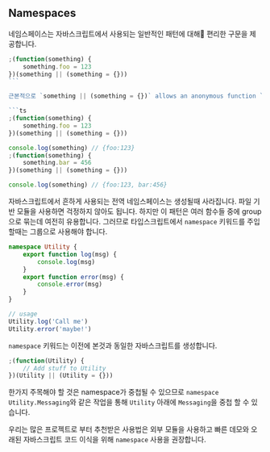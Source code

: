 ## Namespaces

네임스페이스는 자바스크립트에서 사용되는 일반적인 패턴에 대해 편리한 구문을 제공합니다.

````ts
;(function(something) {
    something.foo = 123
})(something || (something = {}))
``` 

근본적으로 `something || (something = {})` allows an anonymous function `function(something) {}`는 존재하는 하나의 객체 (the `something ||` portion) 또는 새로운 객체에 물건을 추가합니다. (the `|| (something = {})` portion) 즉 두개의 블록을 일부 실행 경계로 나눌수 있습니다.

```ts
;(function(something) {
    something.foo = 123
})(something || (something = {}))

console.log(something) // {foo:123}
;(function(something) {
    something.bar = 456
})(something || (something = {}))

console.log(something) // {foo:123, bar:456}
````

자바스크립트에서 흔하게 사용되는 전역 네임스페이스는 생성될때 사라집니다. 파일 기반 모듈을 사용하면 걱정하지 않아도 됩니다. 하지만 이 패턴은 여러 함수들 중에 group으로 묶는데 여전히 유용합니다. 그러므로 타입스크립트에서 `namespace` 키워드를 주입할때는 그룹으로 사용해야 합니다.

```ts
namespace Utility {
    export function log(msg) {
        console.log(msg)
    }
    export function error(msg) {
        console.error(msg)
    }
}

// usage
Utility.log('Call me')
Utility.error('maybe!')
```

`namespace` 키워드는 이전에 본것과 동일한 자바스크립트를 생성합니다.

```ts
;(function(Utility) {
    // Add stuff to Utility
})(Utility || (Utility = {}))
```

한가지 주목해야 할 것은 namespace가 중첩될 수 있으므로 `namespace Utility.Messaging`와 같은 작업을 통해 `Utility` 아래에 `Messaging`을 중첩 할 수 있습니다.

우리는 많은 프로젝트로 부터 추천받은 사용법은 외부 모듈을 사용하고 빠른 데모와 오래된 자바스크립트 코드 이식을 위해 `namespace` 사용을 권장합니다.

